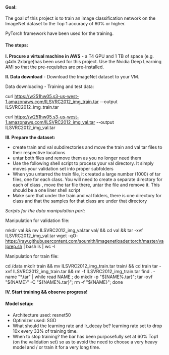 
#### Goal:

The goal of this project is to train an image classification network on the ImageNet dataset to the Top 1 accuracy of 60% or higher.

PyTorch framework have been used for the training.

#### The steps:

**I. Procure a virtual machine in AWS** - a T4 GPU and 1 TB of space (e.g. g4dn.2xlarge)has been used for this project.
 Use the Nvidia Deep Learning AMI so that the pre-requisites are pre-installed.

**II. Data download** - Download the ImageNet dataset to your VM.

Data downloading - Training and test data:

curl https://w251hw05.s3-us-west-1.amazonaws.com/ILSVRC2012_img_train.tar --output ILSVRC2012_img_train.tar

curl https://w251hw05.s3-us-west-1.amazonaws.com/ILSVRC2012_img_val.tar --output ILSVRC2012_img_val.tar


**III. Prepare the dataset:**

- create train and val subdirectories and move the train and val tar files to their respective locations
- untar both files and remove them as you no longer need them
- Use the following shell script to process your val directory. It simply moves your validation set into proper subfolders
- When you untarred the train file, it created a large number (1000) of tar files, one for each class. You will need to create a separate directory for each of class , move the tar file there, untar the file and remove it. This should be a one liner shell script
- Make sure that under the train and val folders, there is one directory for class and that the samples for that class are under that directory

*Scripts for the data manipulation part:*

Manipulation for validation file:

mkdir val && mv ILSVRC2012_img_val.tar val/ && cd val && tar -xvf ILSVRC2012_img_val.tar
wget -qO- https://raw.githubusercontent.com/soumith/imagenetloader.torch/master/valprep.sh | bash
ls | wc -l

Manipulation for train file:

cd /data
mkdir train && mv ILSVRC2012_img_train.tar train/ && cd train
tar -xvf ILSVRC2012_img_train.tar && rm -f ILSVRC2012_img_train.tar
find . -name "*.tar" | while read NAME ; do mkdir -p "${NAME%.tar}"; tar -xvf "${NAME}" -C "${NAME%.tar}"; rm -f "${NAME}"; done

**IV. Start training && observe progress!**

#### Model setup:
- Architecture used: resnet50
- Optimizer used: SGD
- What should the learning rate and lr_decay be? learning rate set to drop 10x every 33% of training time.
- When to stop training? the bar has been purposefully set at 60% Top1 (on the validation set) so as to avoid the need to choose a very heavy model and / or train it for a very long time.
